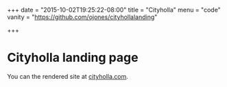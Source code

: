 +++
date = "2015-10-02T19:25:22-08:00"
title = "Cityholla"
menu = "code"
vanity = "https://github.com/ojones/cityhollalanding"

+++

# Cityholla landing page

You can the rendered site at [cityholla.com](http://www.cityholla.com/).
